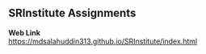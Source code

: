 ## SRInstitute Assignments 

<strong>Web Link</strong><br/>
https://mdsalahuddin313.github.io/SRInstitute/index.html
